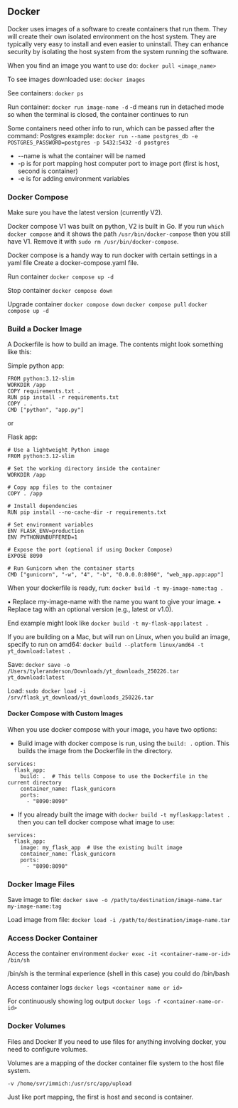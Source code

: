 ## Docker

Docker uses images of a software to create containers that run them. They will create their own isolated environment on the host system. They are typically very easy to install and even easier to uninstall. They can enhance security by isolating the host system from the system running the software.

When you find an image you want to use do:
``docker pull <image_name>``

To see images downloaded use:
``docker images``

See containers:
``docker ps``

Run container:
``docker run image-name -d``
-d means run in detached mode so when the terminal is closed, the container continues to run

Some containers need other info to run, which can be passed after the command:
Postgres example:
``docker run --name postgres_db -e POSTGRES_PASSWORD=postgres -p 5432:5432 -d postgres``

- --name is what the container will be named
- -p is for port mapping host computer port to image port (first is host, second is container)
- -e is for adding environment variables


### Docker Compose

Make sure you have the latest version (currently V2).

Docker compose V1 was built on python, V2 is built in Go. If you run ``which docker compose`` 
and it shows the path ``/usr/bin/docker-compose`` then you still have V1. Remove it
with ``sudo rm /usr/bin/docker-compose``. 

Docker compose is a handy way to run docker with certain settings in a yaml file
Create a docker-compose.yaml file.

Run container
``docker compose up -d``

Stop container
``docker compose down``

Upgrade container
``docker compose down``
``docker compose pull``
``docker compose up -d``


### Build a Docker Image

A Dockerfile is how to build an image. The contents might look something like this:

Simple python app:
```
FROM python:3.12-slim
WORKDIR /app
COPY requirements.txt .
RUN pip install -r requirements.txt
COPY . .
CMD ["python", "app.py"]
```

or

Flask app:
```
# Use a lightweight Python image
FROM python:3.12-slim

# Set the working directory inside the container
WORKDIR /app

# Copy app files to the container
COPY . /app

# Install dependencies
RUN pip install --no-cache-dir -r requirements.txt

# Set environment variables
ENV FLASK_ENV=production
ENV PYTHONUNBUFFERED=1

# Expose the port (optional if using Docker Compose)
EXPOSE 8090

# Run Gunicorn when the container starts
CMD ["gunicorn", "-w", "4", "-b", "0.0.0.0:8090", "web_app.app:app"]
```

When your dockerfile is ready, run:
``docker build -t my-image-name:tag .``

• Replace my-image-name with the name you want to give your image.
• Replace tag with an optional version (e.g., latest or v1.0).

End example might look like ``docker build -t my-flask-app:latest .``

If you are building on a Mac, but will run on Linux, when you build an image, specify to run on amd64:
``docker build --platform linux/amd64 -t yt_download:latest .``

Save: ``docker save -o /Users/tyleranderson/Downloads/yt_downloads_250226.tar yt_download:latest``

Load: ``sudo docker load -i /srv/flask_yt_download/yt_downloads_250226.tar``

#### Docker Compose with Custom Images

When you use docker compose with your image, you have two options:

- Build image with docker compose is run, using the ``build: .`` option. 
This builds the image from the Dockerfile in the directory.
```
services:
  flask_app:
    build: .  # This tells Compose to use the Dockerfile in the current directory
    container_name: flask_gunicorn
    ports:
      - "8090:8090"

```
- If you already built the image with ``docker build -t myflaskapp:latest .`` then you can tell docker compose
what image to use:
```
services:
  flask_app:
    image: my_flask_app  # Use the existing built image
    container_name: flask_gunicorn
    ports:
      - "8090:8090"

```

### Docker Image Files

Save image to file:
``docker save -o /path/to/destination/image-name.tar my-image-name:tag``

Load image from file:
``docker load -i /path/to/destination/image-name.tar``


### Access Docker Container

Access the container environment
``docker exec -it <container-name-or-id> /bin/sh``

/bin/sh is the terminal experience (shell in this case) you could do /bin/bash

Access container logs
``docker logs <container name or id>``

For continuously showing log output
``docker logs -f <container-name-or-id>``

### Docker Volumes

Files and Docker
If you need to use files for anything involving docker, you need to configure volumes.

Volumes are a mapping of the docker container file system to the host file system.

``-v /home/svr/immich:/usr/src/app/upload``

Just like port mapping, the first is host and second is container.


